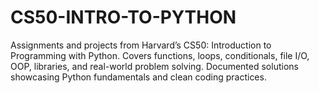 # CS50-INTRO-TO-PYTHON
Assignments and projects from Harvard’s CS50: Introduction to Programming with Python. Covers functions, loops, conditionals, file I/O, OOP, libraries, and real-world problem solving. Documented solutions showcasing Python fundamentals and clean coding practices.
